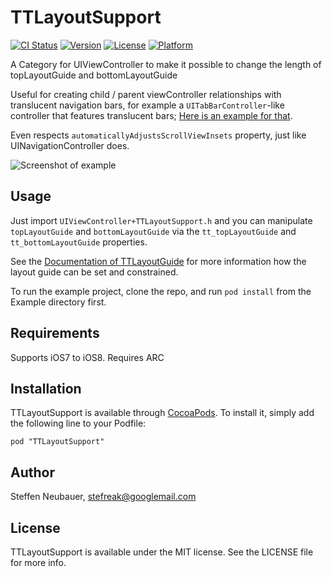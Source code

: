 # TTLayoutSupport

[![CI Status](http://img.shields.io/travis/stefreak/TTLayoutSupport.svg?style=flat)](https://travis-ci.org/stefreak/TTLayoutSupport)
[![Version](https://img.shields.io/cocoapods/v/TTLayoutSupport.svg?style=flat)](http://cocoadocs.org/docsets/TTLayoutSupport)
[![License](https://img.shields.io/cocoapods/l/TTLayoutSupport.svg?style=flat)](http://cocoadocs.org/docsets/TTLayoutSupport)
[![Platform](https://img.shields.io/cocoapods/p/TTLayoutSupport.svg?style=flat)](http://cocoadocs.org/docsets/TTLayoutSupport)

A Category for UIViewController to make it possible to change the length of topLayoutGuide and bottomLayoutGuide

Useful for creating child / parent viewController relationships with translucent navigation bars, for example a `UITabBarController`-like controller that features translucent bars; [Here is an example for that](https://github.com/stefreak/TTLayoutSupport/blob/master/Example/TTLayoutSupport/TTDemoParentViewController.m).

Even respects `automaticallyAdjustsScrollViewInsets` property, just like UINavigationController does.

![Screenshot of example](https://raw.githubusercontent.com/stefreak/TTLayoutSupport/master/example.png)

## Usage

Just import `UIViewController+TTLayoutSupport.h` and you can manipulate `topLayoutGuide` and `bottomLayoutGuide`
via the `tt_topLayoutGuide` and `tt_bottomLayoutGuide` properties.

See the [Documentation of TTLayoutGuide](http://cocoadocs.org/docsets/TTLayoutSupport/) for more information how
the layout guide can be set and constrained.

To run the example project, clone the repo, and run `pod install` from the Example directory first.

## Requirements

Supports iOS7 to iOS8. Requires ARC

## Installation

TTLayoutSupport is available through [CocoaPods](http://cocoapods.org). To install
it, simply add the following line to your Podfile:

    pod "TTLayoutSupport"

## Author

Steffen Neubauer, stefreak@googlemail.com

## License

TTLayoutSupport is available under the MIT license. See the LICENSE file for more info.

